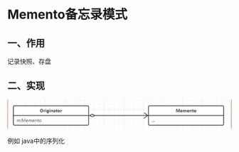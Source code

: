 # Memento备忘录模式

## 一、作用

记录快照、存盘

## 二、实现

![2020-03-20-19-48-57](./imgs/5.7、Memento备忘录模式.md/2020-03-20-19-48-57.png)

例如 java中的序列化